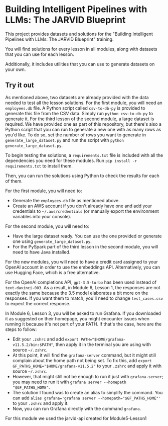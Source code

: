 # Building Intelligent Pipelines with LLMs: The JARVID Blueprint

This project provides datasets and solutions for the "Building Intelligent Pipelines with LLMs: The JARVID Blueprint" training.

You will find solutions for every lesson in all modules, along with datasets that you can use for each lesson.

Additionally, it includes utilities that you can use to generate datasets on your own.

## Try it out

As mentioned above, two datasets are already provided with the data needed to test all the lesson solutions. For the first module, you will need an `employees.db` file. A Python script called `csv-to-db-py` is provided to generate this file from the CSV data. Simply run `python csv-to-db-py` to generate it.
For the third lesson of the second module, a large dataset is required. We have provided one as part of this repository, but there's also a Python script that you can run to generate a new one with as many rows as you'd like. To do so, set the number of rows you want to generate in `generate_large_dataset.py` and run the script with `python generate_large_dataset.py`.

To begin testing the solutions, a `requirements.txt` file is included with all the dependencies you need for these modules. Run `pip install -r requirements.txt` to install them.

Then, you can run the solutions using Python to check the results for each of them.

For the first module, you will need to:

- Generate the `employees.db` file as mentioned above.
- Create an AWS account if you don't already have one and add your credentials to `~/.aws/credentials` (or manually export the environment variables into your console).

For the second module, you will need to:

- Have the large dataset ready. You can use the one provided or generate one using `generate_large_dataset.py`.
- For the PySpark part of the third lesson in the second module, you will need to have Java installed.

For the new modules, you will need to have a credit card assigned to your OpenAI account in order to use the embeddings API. Alternatively, you can use Hugging Face, which is a free alternative.

For the OpenAI completions API, `gpt-3.5-turbo` has been used instead of `text-davinci-003`. As a result, in Module 6, Lesson 1, the responses are not exactly the same because the 3.5 model elaborates a bit more on the responses. If you want them to match, you'll need to change `test_cases.csv` to expect the correct response.

In Module 6, Lesson 3, you will be asked to run Grafana. If you downloaded it as suggested on their homepage, you might encounter issues when running it because it's not part of your PATH. If that's the case, here are the steps to follow:

- Edit your `.zshrc` and add `export PATH="$HOME/grafana-v11.5.2/bin:$PATH"`, then apply it in the terminal you are using with source `~/.zshrc`.
- At this point, it will find the `grafana-server` command, but it might still complain about the home path not being set. To fix this, add `export GF_PATHS_HOME="$HOME/grafana-v11.5.2"` to your `.zshrc` and apply it with source `~/.zshrc`.
- However, that might still not be enough to run it just with `grafana-server`; you may need to run it with `grafana server --homepath "$GF_PATHS_HOME"`.
- The solution I found was to create an alias to simplify the command. You can add `alias grafana='grafana server --homepath="$GF_PATHS_HOME"'` to your `.zshrc` and apply it.
- Now, you can run Grafana directly with the command `grafana`.

For this module we used the jarvid-api created for Module5-Lesson1
